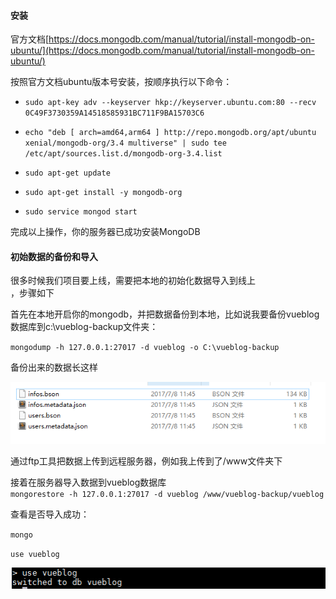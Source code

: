 #### 安装

官方文档[https://docs.mongodb.com/manual/tutorial/install-mongodb-on-ubuntu/](https://docs.mongodb.com/manual/tutorial/install-mongodb-on-ubuntu/)

按照官方文档ubuntu版本号安装，按顺序执行以下命令：

* `sudo apt-key adv --keyserver hkp://keyserver.ubuntu.com:80 --recv 0C49F3730359A14518585931BC711F9BA15703C6`

* `echo "deb [ arch=amd64,arm64 ] http://repo.mongodb.org/apt/ubuntu xenial/mongodb-org/3.4 multiverse" | sudo tee /etc/apt/sources.list.d/mongodb-org-3.4.list`

* `sudo apt-get update`

* `sudo apt-get install -y mongodb-org`

* `sudo service mongod start`

完成以上操作，你的服务器已成功安装MongoDB

#### 初始数据的备份和导入

很多时候我们项目要上线，需要把本地的初始化数据导入到线上  
，步骤如下

首先在本地开启你的mongodb，并把数据备份到本地，比如说我要备份vueblog数据库到c:\vueblog-backup文件夹：

`mongodump -h 127.0.0.1:27017 -d vueblog -o C:\vueblog-backup`

备份出来的数据长这样

![](/assets/1027889-20170716140700113-1104261961.png)

通过ftp工具把数据上传到远程服务器，例如我上传到了/www文件夹下

接着在服务器导入数据到vueblog数据库  
`mongorestore -h 127.0.0.1:27017 -d vueblog /www/vueblog-backup/vueblog`

查看是否导入成功：

`mongo`

`use vueblog`

![](/assets/2017-12-01_180609.png)


